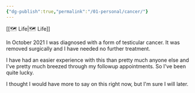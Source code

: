 ```yaml
---
{"dg-publish":true,"permalink":"/01-personal/cancer/"}
---
```



[[🗺️ Life\|🗺️ Life]]

In October 2021 I was diagnosed with a form of testicular cancer. It was removed surgically and I have needed no further treatment.

I have had an easier experience with this than pretty much anyone else and I've pretty much breezed through my followup appointments. So I've been quite lucky.

I thought I would have more to say on this right now, but I'm sure I will later.

